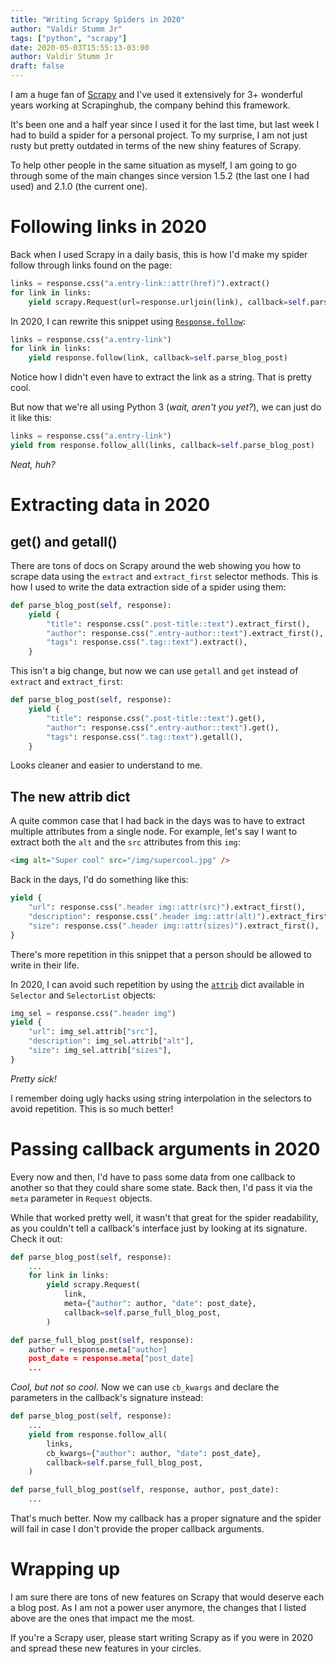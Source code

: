```yaml
---
title: "Writing Scrapy Spiders in 2020"
author: "Valdir Stumm Jr"
tags: ["python", "scrapy"]
date: 2020-05-03T15:55:13-03:00
author: Valdir Stumm Jr
draft: false
---
```


I am a huge fan of [Scrapy](https://scrapy.org/) and I've used it extensively for 3+ 
wonderful years working at Scrapinghub, the company behind this framework.

It's been one and a half year since I used it for the last time, but last week I had to build a 
spider for a personal project. To my surprise, I am not just rusty but pretty outdated in
terms of the new shiny features of Scrapy.

To help other people in the same situation as myself, I am going to go through some of the
main changes since version 1.5.2 (the last one I  had used) and 2.1.0 (the current one).

# Following links in 2020
Back when I used Scrapy in a daily basis, this is how I'd make my spider follow through
links found on the page:

```python
links = response.css("a.entry-link::attr(href)").extract()
for link in links:
    yield scrapy.Request(url=response.urljoin(link), callback=self.parse_blog_post)
```

In 2020, I can rewrite this snippet using [`Response.follow`](https://docs.scrapy.org/en/latest/topics/request-response.html#scrapy.http.Response.follow):

```python
links = response.css("a.entry-link")
for link in links:
    yield response.follow(link, callback=self.parse_blog_post)
```

Notice how I didn't even have to extract the link as a string. That is pretty cool.

But now that we're all using Python 3 (*wait, aren't you yet?*), we can just do it like
this:

```python
links = response.css("a.entry-link")
yield from response.follow_all(links, callback=self.parse_blog_post)
```

*Neat, huh?*

# Extracting data in 2020

## get() and getall()
There are tons of docs on Scrapy around the web showing you how to scrape data 
using the `extract` and `extract_first` selector methods. This is how I used to write the
data extraction side of a spider using them:

```python
def parse_blog_post(self, response):
    yield {
        "title": response.css(".post-title::text").extract_first(),
        "author": response.css(".entry-author::text").extract_first(),
        "tags": response.css(".tag::text").extract(),
    }
```

This isn't a big change, but now we can use `getall` and `get` instead of `extract` and `extract_first`:

```python
def parse_blog_post(self, response):
    yield {
        "title": response.css(".post-title::text").get(),
        "author": response.css(".entry-author::text").get(),
        "tags": response.css(".tag::text").getall(),
    }
```

Looks cleaner and easier to understand to me.


## The new attrib dict
A quite common case that I had back in the days was to have to extract multiple attributes
from a single node. For example, let's say I want to extract both the `alt` and the `src` 
attributes from this `img`:

```html
<img alt="Super cool" src="/img/supercool.jpg" />
```

Back in the days, I'd do something like this:

```python
yield {
    "url": response.css(".header img::attr(src)").extract_first(),
    "description": response.css(".header img::attr(alt)").extract_first(),
    "size": response.css(".header img::attr(sizes)").extract_first(),
}
```

There's more repetition in this snippet that a person should be allowed to write in their life.

In 2020, I can avoid such repetition by using the
[`attrib`](https://docs.scrapy.org/en/latest/topics/selectors.html#selecting-element-attributes)
dict available in `Selector` and `SelectorList` objects:

```python
img_sel = response.css(".header img")
yield {
    "url": img_sel.attrib["src"],
    "description": img_sel.attrib["alt"],
    "size": img_sel.attrib["sizes"],
}
```

*Pretty sick!*

I remember doing ugly hacks using string interpolation in the selectors to avoid repetition.
This is so much better!


# Passing callback arguments in 2020
Every now and then, I'd have to pass some data from one callback to another so that they
could share some state. Back then, I'd pass it via the `meta` parameter in `Request` 
objects.

While that worked pretty well, it wasn't that great for the spider readability, as you
couldn't tell a callback's interface just by looking at its signature. Check it out:

```python
def parse_blog_post(self, response):
    ...
    for link in links:
        yield scrapy.Request(
            link,
            meta={"author": author, "date": post_date},
            callback=self.parse_full_blog_post,
        )

def parse_full_blog_post(self, response):
    author = response.meta["author]
    post_date = response.meta["post_date]
    ...
```

*Cool, but not so cool.* Now we can use `cb_kwargs` and declare the parameters in the 
callback's signature instead:

```python
def parse_blog_post(self, response):
    ...
    yield from response.follow_all(
        links,
        cb_kwargs={"author": author, "date": post_date},
        callback=self.parse_full_blog_post,
    )

def parse_full_blog_post(self, response, author, post_date):
    ...
```

That's much better. Now my callback has a proper signature and the spider will fail in case I
don't provide the proper callback arguments.


# Wrapping up
I am sure there are tons of new features on Scrapy that would deserve each a blog post.
As I am not a power user anymore, the changes that I listed above are the ones that
impact me the most.

If you're a Scrapy user, please start writing Scrapy as if you were in 2020 and spread
these new features in your circles.
